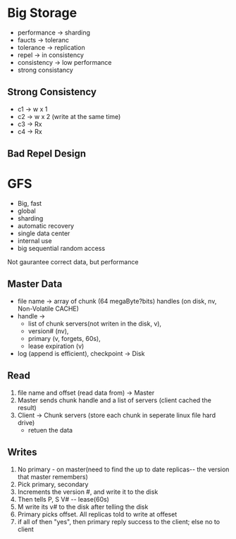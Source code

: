 # Big Storage

* performance -> sharding
* faucts -> toleranc
* tolerance -> replication
* repel -> in consistency
* consistency -> low performance
* strong consistancy

## Strong Consistency
* c1 -> w x 1
* c2 -> w x 2 (write at the same time)
* c3 -> Rx
* c4 -> Rx

## Bad Repel Design


# GFS
* Big, fast
* global
* sharding
* automatic recovery
* single data center
* internal use
* big sequential random access

Not gaurantee correct data, but performance

## Master Data
* file name -> array of chunk (64 megaByte?bits) handles (on disk, nv, Non-Volatile CACHE)
* handle -> 
    * list of chunk servers(not writen in the disk, v), 
    * version# (nv), 
    * primary (v, forgets, 60s), 
    * lease expiration (v) 
* log (append is efficient), checkpoint -> Disk

## Read
1. file name and offset (read data from) -> Master
2. Master sends chunk handle and a list of servers (client cached the result)
3. Client -> Chunk servers (store each chunk in seperate linux file hard drive)
    * retuen the data

## Writes
1. No primary - on master(need to find the up to date replicas-- the version that master remembers)
2. Pick primary, secondary
3. Increments the version #, and write it to the disk
4. Then tells P, S V# -- lease(60s)
5. M write its v# to the disk after telling the disk
6. Primary picks offset. All replicas told to write at offeset
7. if all of then "yes", then primary reply success to the client; else no to client
